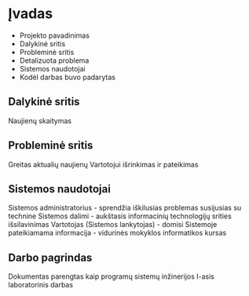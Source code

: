 # Įvadas

- Projekto pavadinimas
- Dalykinė sritis
- Probleminė sritis
- Detalizuota problema
- Sistemos naudotojai
- Kodėl darbas buvo padarytas

## Dalykinė sritis
Naujienų skaitymas

## Probleminė sritis
Greitas aktualių naujienų Vartotojui išrinkimas ir pateikimas

## Sistemos naudotojai
Sistemos administratorius - sprendžia iškilusias problemas susijusias su technine Sistemos dalimi - aukštasis informacinių technologijų srities išsilavinimas
Vartotojas (Sistemos lankytojas) - domisi Sistemoje pateikiamama informacija - vidurinės mokyklos informatikos kursas

## Darbo pagrindas
Dokumentas parengtas kaip programų sistemų inžinerijos I-asis laboratorinis darbas


